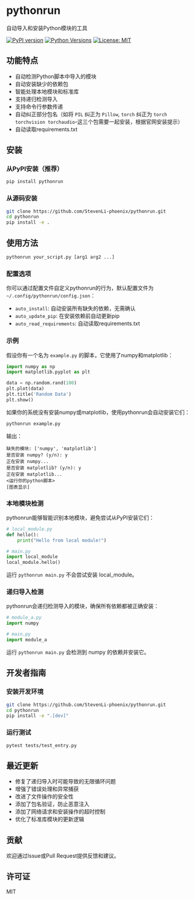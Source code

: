 # pythonrun

自动导入和安装Python模块的工具

[![PyPI version](https://badge.fury.io/py/pythonrun.svg)](https://badge.fury.io/py/pythonrun)
[![Python Versions](https://img.shields.io/pypi/pyversions/pythonrun.svg)](https://pypi.org/project/pythonrun/)
[![License: MIT](https://img.shields.io/badge/License-MIT-yellow.svg)](https://opensource.org/licenses/MIT)

## 功能特点

- 自动检测Python脚本中导入的模块
- 自动安装缺少的依赖包
- 智能处理本地模块和标准库
- 支持递归检测导入
- 支持命令行参数传递
- 自动纠正部分包名（如将 `PIL` 纠正为 `Pillow`, `torch` 纠正为 `torch torchvision torchaudio`-这三个包需要一起安装，根据官网安装提示）
- 自动读取requirements.txt

## 安装

### 从PyPI安装（推荐）

```bash
pip install pythonrun
```

### 从源码安装

```bash
git clone https://github.com/StevenLi-phoenix/pythonrun.git
cd pythonrun
pip install -e .
```

## 使用方法

```bash
pythonrun your_script.py [arg1 arg2 ...]
```

### 配置选项

你可以通过配置文件自定义pythonrun的行为，默认配置文件为 `~/.config/pythonrun/config.json`：
- `auto_install`: 自动安装所有缺失的依赖，无需确认
- `auto_update_pip`: 在安装依赖前自动更新pip
- `auto_read_requirements`: 自动读取requirements.txt

### 示例

假设你有一个名为 `example.py` 的脚本，它使用了numpy和matplotlib：

```python
import numpy as np
import matplotlib.pyplot as plt

data = np.random.rand(100)
plt.plot(data)
plt.title('Random Data')
plt.show()
```

如果你的系统没有安装numpy或matplotlib，使用pythonrun会自动安装它们：

```bash
pythonrun example.py
```

输出：

```
缺失的模块: ['numpy', 'matplotlib']
是否安装 numpy? (y/n): y
正在安装 numpy...
是否安装 matplotlib? (y/n): y
正在安装 matplotlib...
<运行你的python脚本>
[图表显示]
```

### 本地模块检测

pythonrun能够智能识别本地模块，避免尝试从PyPI安装它们：

```python
# local_module.py
def hello():
    print("Hello from local module!")

# main.py
import local_module
local_module.hello()
```

运行 `pythonrun main.py` 不会尝试安装 local_module。

### 递归导入检测

pythonrun会递归检测导入的模块，确保所有依赖都被正确安装：

```python
# module_a.py
import numpy

# main.py
import module_a
```

运行 `pythonrun main.py` 会检测到 numpy 的依赖并安装它。

## 开发者指南

### 安装开发环境

```bash
git clone https://github.com/StevenLi-phoenix/pythonrun.git
cd pythonrun
pip install -e ".[dev]"
```

### 运行测试

```bash
pytest tests/test_entry.py
```

## 最近更新

- 修复了递归导入时可能导致的无限循环问题
- 增强了错误处理和异常捕获
- 改进了文件操作的安全性
- 添加了包名验证，防止恶意注入
- 添加了网络请求和安装操作的超时控制
- 优化了标准库模块的更新逻辑

## 贡献

欢迎通过Issue或Pull Request提供反馈和建议。

## 许可证

MIT 